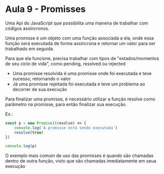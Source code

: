 # Aula 9 - Promisses
Uma Api do JavaScript que possibilita uma maneira de trabalhar com códigos assíncronos.

Uma promisse é um objeto com uma função associada a ela, onde essa função será executada de forma assíncrona e retornar um valor para ser trabalhado em seguida.

Para que ela funcione, precisa trabalhar com tipos de "estados/momentos de seu ciclo de vida", como pending, resolved ou rejected
- Uma promisse resolvida é uma promisse onde foi executada e teve sucesso, retornando o valor
- Já uma promisse rejeitada foi executada e teve um problema ao decorrer de sua execução

Para finalizar uma promisse, é necessário utilizar a função resolve como parâmetro na promisse, para então finalizar sua execução.

Ex.:
```js
const p = new Promise((resolve) => {
    console.log('A promisse está sendo executada')
    resolve(true)
})

console.log(p)
```

O exemplo mais comum de uso das promisses é quando são chamadas dentro de outra função, visto que são chamadas imediatamente em seua execução